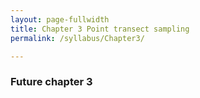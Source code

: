 ```yaml
---
layout: page-fullwidth
title: Chapter 3 Point transect sampling
permalink: /syllabus/Chapter3/

---
```


### Future chapter 3

